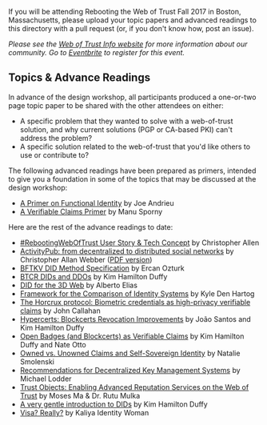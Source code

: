 If you will be attending Rebooting the Web of Trust Fall 2017 in Boston, Massachusetts, please upload your topic papers and advanced readings to this directory with a pull request (or, if you don't know how, post an issue). 

_Please see the [Web of Trust Info website](http://www.weboftrust.info/) for more information about our community. Go to [Eventbrite](https://www.eventbrite.com/e/rebootingweboftrust-design-workshop-v-fall-2017-in-boston-area-usa-tickets-34984665075) to register for this event._

##  Topics & Advance Readings

In advance of the design workshop, all participants produced a one-or-two page topic paper to be shared with the other attendees on either:

* A specific problem that they wanted to solve with a web-of-trust solution, and why current solutions (PGP or CA-based PKI) can't address the problem?
* A specific solution related to the web-of-trust that you'd like others to use or contribute to?

The following advanced readings have been prepared as primers, intended to give you a foundation in some of the topics that may be discussed at the design workshop:

* [A Primer on Functional Identity](functional-identity-primer.md) by Joe Andrieu
* [A Verifiable Claims Primer](verifiable-claims-primer.md) by Manu Sporny

Here are the rest of the advance readings to date:

* [#RebootingWebOfTrust User Story & Tech Concept](RWOT-User-Story.md) by Christopher Allen
* [ActivityPub: from decentralized to distributed social networks](activitypub-decentralized-distributed.md) by Christopher Allan Webber ([PDF version](https://gitlab.com/dustyweb/talks/blob/master/activitypub/rwot/even_more_distributed_activitypub.pdf))
* [BFTKV DID Method Specification](BFTKV-DID-Method-Specification.pdf) by Ercan Ozturk
* [BTCR DIDs and DDOs](btcr-dids-ddos.md) by Kim Hamilton Duffy
* [DID for the 3D Web](did-3d-web.md) by Alberto Elias
* [Framework for the Comparison of Identity Systems](Framework-for-Comparison-of-Identity-Systems.md) by Kyle Den Hartog
* [The Horcrux protocol: Biometric credentials as high-privacy verifiable claims](Biometric-credentials-as-high-privacy-verifiable-claims.md) by John Callahan
* [Hypercerts: Blockcerts Revocation Improvements](https://github.com/WebOfTrustInfo/rebooting-the-web-of-trust-fall2017/blob/master/topics-and-advance-readings/hypercerts-blockcerts_revocation.md) by João Santos and Kim Hamilton Duffy
* [Open Badges (and Blockcerts) as Verifiable Claims](open-badges-as-verifiable-claims.md) by Kim Hamilton Duffy and Nate Otto
* [Owned vs. Unowned Claims and Self-Sovereign Identity](owned-vs-unowned-claims-and-ssi.md) by Natalie Smolenski
* [Recommendations for Decentralized Key Management Systems](dkms-recommendations.md) by Michael Lodder
* [Trust Objects: Enabling Advanced Reputation Services on the Web of Trust](trust-objects.md) by Moses Ma & Dr. Rutu Mulka
* [A very gentle introduction to DIDs](did-gentle-intro.md) by Kim Hamilton Duffy
* [Visa? Really?](Visa-Really.md) by Kaliya Identity Woman
